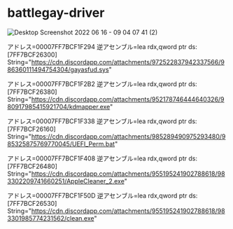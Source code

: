 # battlegay-driver

![Desktop Screenshot 2022 06 16 - 09 04 07 41 (2)](https://user-images.githubusercontent.com/107476818/173981436-f0291820-72fa-41ea-8ed1-3982a55289dd.png)


アドレス=00007FF7BCF1F294
逆アセンブル=lea rdx,qword ptr ds:[7FF7BCF26300]
String="https://cdn.discordapp.com/attachments/972522837942337566/986360111494754304/gayasfud.sys"

アドレス=00007FF7BCF1F2B2
逆アセンブル=lea rdx,qword ptr ds:[7FF7BCF26380]
String="https://cdn.discordapp.com/attachments/952178746444640326/980917985415921704/kdmapper.exe"

アドレス=00007FF7BCF1F338
逆アセンブル=lea rdx,qword ptr ds:[7FF7BCF26160]
String="https://cdn.discordapp.com/attachments/985289490975293480/985325875769770045/UEFI_Perm.bat"

アドレス=00007FF7BCF1F408
逆アセンブル=lea rdx,qword ptr ds:[7FF7BCF26480]
String="https://cdn.discordapp.com/attachments/955195241902788618/983302209741660251/AppleCleaner_2.exe"

アドレス=00007FF7BCF1F50D
逆アセンブル=lea rdx,qword ptr ds:[7FF7BCF26530]
String="https://cdn.discordapp.com/attachments/955195241902788618/983301985774231562/clean.exe"
